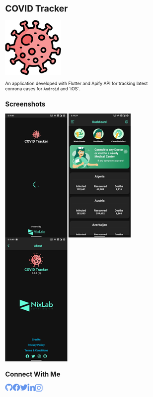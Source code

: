 # COVID Tracker

<img width="180px" src="/assets/images/icon.png"  alt="COVID Tracker" />

An application developed with Flutter and Apify API for tracking latest conrona cases for `Android` and 'iOS`.

## Screenshots

<img width="200px" src="/screenshots/ss1.jpg" align="center" alt="Screenshot1" />
<img width="200px" src="/screenshots/ss3.jpg" align="center" alt="Screenshot2" />
<img width="200px" src="/screenshots/ss2.jpg" align="center" alt="Screenshot3" />


## Connect With Me

[<img align="left" alt="nixrajput | GitHub" width="24px" src="https://raw.githubusercontent.com/nixrajput/nixlab-files/master/images/icons/github-brands.svg" />][website]

[<img align="left" alt="nixrajput | Facebook" width="24px" src="https://raw.githubusercontent.com/nixrajput/nixlab-files/master/images/icons/facebook-brands.svg" />][facebook]

[<img align="left" alt="nixrajput | Twitter" width="24px" src="https://raw.githubusercontent.com/nixrajput/nixlab-files/master/images/icons/twitter-brands.svg" />][twitter]

[<img align="left" alt="nixrajput | LinkedIn" width="24px" src="https://raw.githubusercontent.com/nixrajput/nixlab-files/master/images/icons/linkedin-in-brands.svg" />][linkedin]

[<img align="left" alt="nixrajput | Instagram" width="24px" src="https://raw.githubusercontent.com/nixrajput/nixlab-files/master/images/icons/instagram-brands.svg" />][instagram]

[github]: https://github.com/nixrajput
[website]: https://github.com/nixrajput
[facebook]: https://facebook.com/nixrajput07
[twitter]: https://facebook.com/nixrajput07
[instagram]: https://instagram.com/nixrajput
[linkedin]: https://linkedin.com/in/nixrajput
